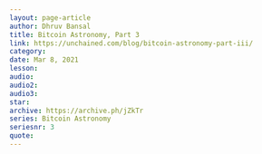 ```yaml
---
layout: page-article
author: Dhruv Bansal
title: Bitcoin Astronomy, Part 3
link: https://unchained.com/blog/bitcoin-astronomy-part-iii/
category: 
date: Mar 8, 2021
lesson: 
audio: 
audio2: 
audio3: 
star: 
archive: https://archive.ph/jZkTr
series: Bitcoin Astronomy
seriesnr: 3
quote: 
---
```

